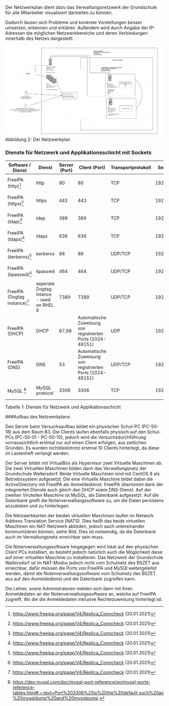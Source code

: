 Der Netzwerkplan dient dazu das Verwaltungsnetzwerk der Grundschule für alle Mitarbeiter visualisiert darstellen zu können.        

Dadurch lassen sich Probleme und konkrete Vorstellungen besser umsetzen, erkennen und erklären. Außerdem wird durch Angabe der IP-Adressen die möglichen Netzwerkbereiche und deren Verbindungen innerhalb des Netzes dargestellt. 

<a href="https://raw.githubusercontent.com/notenverwaltung/Notenverwaltungssoftware/master/Bilder/Netzwerkplan_new2.png" data-toggle="lightbox" data-title="Netzwerkplan" data-footer="Verwaltungsnetz der Grundschule Waltersdorf">
    <img src="https://raw.githubusercontent.com/notenverwaltung/Notenverwaltungssoftware/master/Bilder/Netzwerkplan_new2.png" class="img-fluid"> </a>
    <figcaption>Abbildung 2: Der Netzwerkplan</figcaption>

### Dienste für Netzwerk und Applikationsschicht mit Sockets
| Software / Dienst         | Dienst                                   | Server (Port) | Client (Port)                                               | Transportprotokoll | Server-IP   | Client-IP                   |
|---------------------------|------------------------------------------|---------------|-------------------------------------------------------------|--------------------|-------------|-----------------------------|
| FreeIPA (http)[^1]      | http                                     | 80            | 80                                                          | TCP                | 192.168.1.1 | 10.1.50.1 - 10.1.50.10 |
| FreeIPA (https)[^1]         | https                                    | 443           | 443                                                         | TCP                | 192.168.1.1 | 10.1.50.1 - 10.1.50.10 |
| FreeIPA (ldap)[^1]         | ldap                                     | 389           | 389                                                         | TCP                | 192.168.1.1 | 10.1.50.1 - 10.1.50.10 |
| FreeIPA (ldaps)[^1]        | ldaps                                    | 636           | 636                                                         | TCP                | 192.168.1.1 | 10.1.50.1 - 10.1.50.10 |
| FreeIPA (kerberos)[^1]        | kerberos                                 | 88            | 88                                                          | UDP/TCP            | 192.168.1.1 | 10.1.50.1 - 10.1.50.10 |
| FreeIPA (kpasswd)[^1]         | kpasswd                                  | 464           | 464                                                         | UDP/TCP            | 192.168.1.1 | 10.1.50.1 - 10.1.50.10 |
| FreeIPA (Dogtag instance)[^1] | seperate Dogtag intance - used on RHEL 6 | 7389          | 7389                                                        | UDP/TCP            | 192.168.1.1 | 10.1.50.1 - 10.1.50.10 |
| FreeIPA (DHCP)            | DHCP                                     | 67,68         | Automatische Zuweisung von registrierten Ports (1024-49151) | UDP                | 192.168.1.1 | 10.1.50.1 - 10.1.50.10 |
| FreeIPA (DNS)             | DNS                                      | 53            | Automatische Zuweisung von registrierten Ports (1024-49151) | UDP/TCP            | 192.168.1.1 | 10.1.50.1 - 10.1.50.10 |
| MySQL [^2]                     | MySQL protocol                           | 3306          | 3306                                                        | TCP                | 192.168.1.2 | 10.1.50.1 - 10.1.50.10 |

<figcaption>Tabelle 1: Dienste für Netzwerk und Applikationsschicht</figcaption>


###Aufbau des Netzwerkplans

Den Server beim Versuchsaufbau bildet ein physischer Schul-PC (PC-50-18) aus dem Raum B3. Die Clients laufen ebenfalls physisch auf den Schul-PCs (PC-50-01 - PC-50-10), jedoch wird die Versuchsdurchführung vorraussichtlich erstmal nur auf einen Client erfolgen, aus zeitlichen Gründen. Es wurden nichtdestotrotz erstmal 10 Clients hinterlegt, da diese im Lastenheft verlangt werden. 

Der Server bildet mit VirtualBox als Hypervisor zwei Virtuelle Maschinen ab. Die zwei Virtuellen Maschinen bilden dann das Verwaltungsnetz der Grundschule Waltersdorf. Beide Virtuelle Maschinen sind mit CentOS 8 als Betriebssystem aufgesetzt. Die eine Virtuelle Maschine bildet dabei die ActiveDirectory mit FreeIPA als Anmeldedienst. FreeIPA übernimmt dank der integrierten Dienste auch gleich den DHCP sowie DNS-Dienst. Auf der zweiten Virutellen Maschine ist MySQL, als Datenbank aufgesetzt. Auf die Datenbank greift die Notenverwaltungssoftware zu, um die Daten persistens anzubieten und zu hinterlegen. 

Die Netzwerkkarten der beiden virtuellen Maschinen laufen im Network Address Translation Service (NATS). Dies heißt das beide virtuellen Maschinen ein NAT-Netzwerk abbilden, jedoch auch untereinander kommunizieren können, siehe Bild. Dies ist notwendig, da die Datenbank auch im Verwaltungsnetz erreichbar sein muss.

Die Notenverwaltungssoftware hingegegen wird lokal auf den physischen Client PCs installiert, es besteht jedoch natürlich auch die Möglichkeit diese auf einer virtuellen Maschine zu installieren. Das Netzwerk der Grundschule Waltersdorf ist im NAT-Modus jedoch nicht vom Schulnetz des BSZET aus erreichbar, dafür müssen die Ports von FreeIPA und MySQl weitergeleitet werden, damit die Notenverwaltungssoftware vom Schulnetz des BSZET aus auf den Anmeldedienst und die Datenbank zugreifen kann.

Die Lehrer, sowie Administratoren melden sich dann mit ihren Anmeldedaten an der Notenverwaltungssoftware an, welche auf FreeIPA zugreift. Wo die die Anmeldedaten inklusive Rechtezuweisung hinterlegt ist.

[^1]: https://www.freeipa.org/page/V4/Replica_Conncheck (20.01.2021)
[^2]: https://dev.mysql.com/doc/mysql-port-reference/en/mysql-ports-reference-tables.html#:~:text=Port%203306%20is%20the%20default,such%20as%20mysqldump%20and%20mysqlpump.
